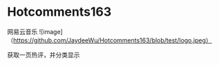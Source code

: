 # Hotcomments163
网易云音乐
![image] （https://github.com/JaydeeWu/Hotcomments163/blob/test/logo.jpeg）

获取一页热评，并分类显示
